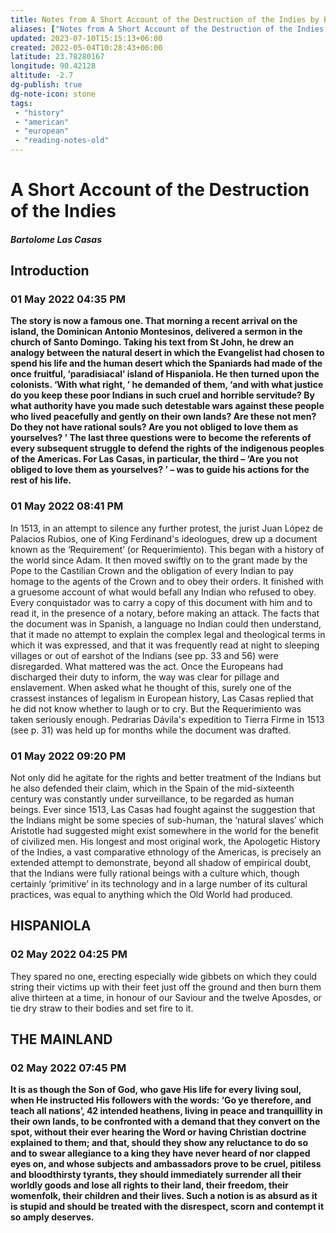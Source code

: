 ```yaml
---
title: Notes from A Short Account of the Destruction of the Indies by Bartolome Las Casas
aliases: ["Notes from A Short Account of the Destruction of the Indies by Bartolome Las Casas"]
updated: 2023-07-10T15:15:13+06:00
created: 2022-05-04T10:28:43+06:00
latitude: 23.78280167
longitude: 90.42128
altitude: -2.7
dg-publish: true
dg-note-icon: stone
tags:
 - "history"
 - "american"
 - "european"
 - "reading-notes-old"
---
```

# A Short Account of the Destruction of the Indies
##### Bartolome Las Casas
## Introduction
### 01 May 2022 04:35 PM
**The story is now a famous one. That morning a recent arrival on the island, the Dominican Antonio Montesinos, delivered a sermon in the church of Santo Domingo. Taking his text from St John, he drew an analogy between the natural desert in which the Evangelist had chosen to spend his life and the human desert which the Spaniards had made of the once fruitful, ‘paradisiacal’ island of Hispaniola. He then turned upon the colonists. ‘With what right, ’ he demanded of them, ‘and with what justice do you keep these poor Indians in such cruel and horrible servitude? By what authority have you made such detestable wars against these people who lived peacefully and gently on their own lands? Are these not men? Do they not have rational souls? Are you not obliged to love them as yourselves? ’ The last three questions were to become the referents of every subsequent struggle to defend the rights of the indigenous peoples of the Americas. For Las Casas, in particular, the third – ‘Are you not obliged to love them as yourselves? ’ – was to guide his actions for the rest of his life.**


### 01 May 2022 08:41 PM
In 1513, in an attempt to silence any further protest, the jurist Juan López de Palacios Rubios, one of King Ferdinand's ideologues, drew up a document known as the ‘Requirement’ (or Requerimiento). This began with a history of the world since Adam. It then moved swiftly on to the grant made by the Pope to the Castilian Crown and the obligation of every Indian to pay homage to the agents of the Crown and to obey their orders. It finished with a gruesome account of what would befall any Indian who refused to obey. Every conquistador was to carry a copy of this document with him and to read it, in the presence of a notary, before making an attack. The facts that the document was in Spanish, a language no Indian could then understand, that it made no attempt to explain the complex legal and theological terms in which it was expressed, and that it was frequently read at night to sleeping villages or out of earshot of the Indians (see pp. 33 and 56) were disregarded. What mattered was the act. Once the Europeans had discharged their duty to inform, the way was clear for pillage and enslavement. When asked what he thought of this, surely one of the crassest instances of legalism in European history, Las Casas replied that he did not know whether to laugh or to cry. But the Requerimiento was taken seriously enough. Pedrarias Dávila's expedition to Tierra Firme in 1513 (see p. 31) was held up for months while the document was drafted.


### 01 May 2022 09:20 PM
Not only did he agitate for the rights and better treatment of the Indians but he also defended their claim, which in the Spain of the mid-sixteenth century was constantly under surveillance, to be regarded as human beings. Ever since 1513, Las Casas had fought against the suggestion that the Indians might be some species of sub-human, the ‘natural slaves’ which Aristotle had suggested might exist somewhere in the world for the benefit of civilized men. His longest and most original work, the Apologetic History of the Indies, a vast comparative ethnology of the Americas, is precisely an extended attempt to demonstrate, beyond all shadow of empirical doubt, that the Indians were fully rational beings with a culture which, though certainly ‘primitive’ in its technology and in a large number of its cultural practices, was equal to anything which the Old World had produced.


## HISPANIOLA
### 02 May 2022 04:25 PM
They spared no one, erecting especially wide gibbets on which they could string their victims up with their feet just off the ground and then burn them alive thirteen at a time, in honour of our Saviour and the twelve Aposdes, or tie dry straw to their bodies and set fire to it.


## THE MAINLAND
### 02 May 2022 07:45 PM
**It is as though the Son of God, who gave His life for every living soul, when He instructed His followers with the words: ‘Go ye therefore, and teach all nations’, 42 intended heathens, living in peace and tranquillity in their own lands, to be confronted with a demand that they convert on the spot, without their ever hearing the Word or having Christian doctrine explained to them; and that, should they show any reluctance to do so and to swear allegiance to a king they have never heard of nor clapped eyes on, and whose subjects and ambassadors prove to be cruel, pitiless and bloodthirsty tyrants, they should immediately surrender all their worldly goods and lose all rights to their land, their freedom, their womenfolk, their children and their lives. Such a notion is as absurd as it is stupid and should be treated with the disrespect, scorn and contempt it so amply deserves.**